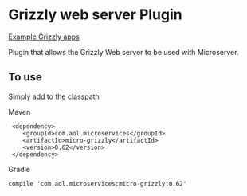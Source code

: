 # Grizzly web server Plugin

[Example Grizzly apps](https://github.com/aol/micro-server/tree/master/micro-grizzly/src/test/java/app)

Plugin that allows the Grizzly Web server to be used with Microserver.


## To use

Simply add to the classpath

Maven 

     <dependency>
        <groupId>com.aol.microservices</groupId>  
        <artifactId>micro-grizzly</artifactId>
        <version>0.62</version>
     </dependency>
     
Gradle

    compile 'com.aol.microservices:micro-grizzly:0.62'